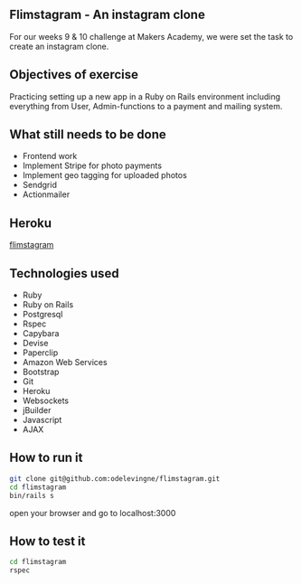 Flimstagram - An instagram clone
----
For our weeks 9 & 10 challenge at Makers Academy, we were set the task to create an instagram clone.

Objectives of exercise
----
Practicing setting up a new app in a Ruby on Rails environment including everything from User, Admin-functions to a payment and mailing system.

What still needs to be done
----
- Frontend work
- Implement Stripe for photo payments
- Implement geo tagging for uploaded photos
- Sendgrid
- Actionmailer

Heroku
----
[flimstagram]

Technologies used
----
- Ruby
- Ruby on Rails
- Postgresql
- Rspec
- Capybara
- Devise
- Paperclip
- Amazon Web Services
- Bootstrap
- Git 
- Heroku
- Websockets
- jBuilder
- Javascript
- AJAX

How to run it
----
```sh
git clone git@github.com:odelevingne/flimstagram.git
cd flimstagram
bin/rails s
```
open your browser and go to localhost:3000

How to test it
----
```sh
cd flimstagram
rspec
```
[flimstagram]:http://flimstagram.herokuapp.com/
